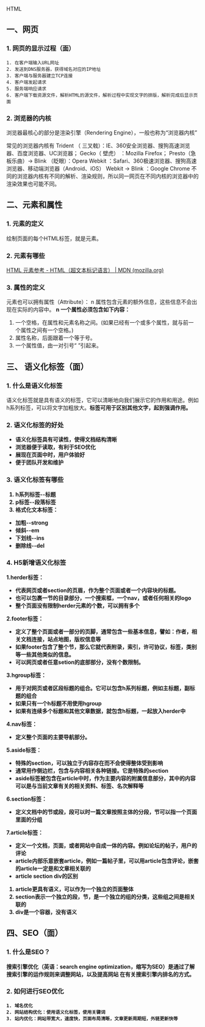 HTML

## 一、网页

### 1. 网页的显示过程（面）

	1. 在客户端输入URL网址
	2. 发送到DNS服务器，获得域名对应的IP地址
	3. 客户端与服务器建立TCP连接
	4. 客户端发起请求
	5. 服务端响应请求
	6. 客户端下载资源文件，解析HTML的源文件，解析过程中实现文字的排版，解析完成后显示页面

### 2. 浏览器的内核

浏览器最核心的部分是渲染引擎（Rendering Engine），一般也称为“浏览器内核”

 常见的浏览器内核有
 Trident （ 三叉戟）：IE、360安全浏览器、搜狗高速浏览器、百度浏览器、UC浏览器；
 Gecko（ 壁虎） ：Mozilla Firefox；
 Presto（急板乐曲）-> Blink （眨眼）：Opera
 Webkit ：Safari、360极速浏览器、搜狗高速浏览器、移动端浏览器（Android、iOS）
 Webkit -> Blink ：Google Chrome
 不同的浏览器内核有不同的解析、渲染规则，所以同一网页在不同内核的浏览器中的渲染效果也可能不同。

## 二、元素和属性

### 1. 元素的定义

绘制页面的每个HTML标签，就是元素。

### 2. 元素有哪些

[HTML 元素参考 - HTML（超文本标记语言） | MDN (mozilla.org)](https://developer.mozilla.org/zh-CN/docs/Web/HTML/Element)

### 3. 属性的定义

元素也可以拥有属性（Attribute）：
n 属性包含元素的额外信息，这些信息不会出现在实际的内容中。
**n 一个属性必须包含如下内容：**

1. 一个空格，在属性和元素名称之间。(如果已经有一个或多个属性，就与前一个属性之间有一个空格。)
2. 属性名称，后面跟着一个等于号。
3. 一个属性值，由一对引号“ ”引起来。

## 三、 语义化标签（面）

### **1. 什么是语义化标签**

语义化标签就是具有语义的标签，它可以清晰地向我们展示它的作用和用途。例如h系列标签，可以将文字加粗放大。<strong>标签可用于区别其他文字，起到强调作用。

### **2. 语义化标签的好处**

- 语义化标签具有可读性，使得文档结构清晰
- 浏览器便于读取，有利于SEO优化
- 展现在页面中时，用户体验好
- 便于团队开发和维护

### **3. 语义化标签有哪些**

1. h系列标签--标题
2. p标签--段落标签
3. 格式化文本标签：

  - 加粗--strong
  - 倾斜--em
  - 下划线--ins
  - 删除线--del

### **4. H5新增语义化标签**

1.herder标签：

  - 代表网页或者section的页眉，作为整个页面或者一个内容块的标题。
  - 也可以包裹一节的目录部分，一个搜索框，一个nav，或者任何相关的logo
  - 整个页面没有限制herder元素的个数，可以拥有多个

2.footer标签：

  - 定义了整个页面或者一部分的页脚，通常包含一些基本信息，譬如：作者，相关文档连接，站点地图，版权信息等
  - 如果footer包含了整个节，那么它就代表附录，索引，许可协议，标签，类别等一些其他类似的信息。
  - 可以网页或者任意setion的底部部分，没有个数限制。

3.hgroup标签：

  - 用于对网页或者区段标题的组合。它可以包含h系列标题，例如主标题，副标题的组合
  - 如果只有一个h标题不用使用hgroup
  - 如果有连续多个标题和其他文章数据，就包含h标题，一起放入herder中

4.nav标签：

-  定义整个页面的主要导航部分。

5.aside标签：

  - 特殊的section，可以独立于内容存在而不会使得整体受到影响
  - 通常用作侧边栏，包含与内容相关各种链接。它是特殊的section
  - aside标签被包含在article中时，作为主要内容的附属信息部分，其中的内容可以是与当前文章有关的相关资料、标签、名次解释等

6.section标签：

  - 定义文档中的节或段，段可以时一篇文章按照主体的分段，节可以指一个页面里面的分组

7.article标签：

  - 定义一个文档，页面，或者网站中自成一体的内容。例如论坛的帖子，用户的评论
  - article内部乐意嵌套article，例如一篇帖子里，可以用article包含评论，嵌套的article一定是和文章相关联的
  - article section div的区别

   1. article更具有语义，可以作为一个独立的页面整体
   2. section表示一个独立的段，节，是一个独立的组的分类，这些组之间是相关联的
   3. div是一个容器，没有语义

## 四、SEO（面）

### 1. 什么是SEO？

搜索引擎优化（英语：search engine optimization，缩写为SEO）是通过了解搜索引擎的运作规则来调整网站，以及提高网站
在有关搜索引擎内排名的方式。

### 2. 如何进行SEO优化

	1. 域名优化
 	2. 网站结构优化：使用语义化标签，使用关键词
 	3. 站内优化：网站带宽大，速度快，页面布局清晰，文章更新周期短，外链更新快等

